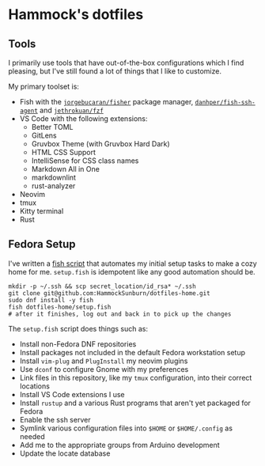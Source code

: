 # Hammock's dotfiles

## Tools

I primarily use tools that have out-of-the-box configurations which I find pleasing, but I've still found a lot of things that I like to customize.

My primary toolset is:

* Fish with the [`jorgebucaran/fisher`](https://github.com/jorgebucaran/fisher) package manager, [`danhper/fish-ssh-agent`](https://github.com/danhper/fish-ssh-agent) and [`jethrokuan/fzf`](https://github.com/jethrokuan/fzf)
* VS Code with the following extensions:
  * Better TOML
  * GitLens
  * Gruvbox Theme (with Gruvbox Hard Dark)
  * HTML CSS Support
  * IntelliSense for CSS class names
  * Markdown All in One
  * markdownlint
  * rust-analyzer
* Neovim
* tmux
* Kitty terminal
* Rust

## Fedora Setup

I've written a [fish script](setup.fish) that automates my initial setup tasks to make a cozy home for me. `setup.fish` is idempotent like any good automation should be.

```shell
mkdir -p ~/.ssh && scp secret_location/id_rsa* ~/.ssh
git clone git@github.com:HammockSunburn/dotfiles-home.git
sudo dnf install -y fish
fish dotfiles-home/setup.fish
# after it finishes, log out and back in to pick up the changes
```

The `setup.fish` script does things such as:

* Install non-Fedora DNF repositories
* Install packages not included in the default Fedora workstation setup
* Install `vim-plug` and `PlugInstall` my neovim plugins
* Use `dconf` to configure Gnome with my preferences
* Link files in this repository, like my `tmux` configuration, into their correct locations
* Install VS Code extensions I use
* Install `rustup` and a various Rust programs that aren't yet packaged for Fedora
* Enable the ssh server
* Symlink various configuration files into `$HOME` or `$HOME/.config` as needed
* Add me to the appropriate groups from Arduino development
* Update the locate database
